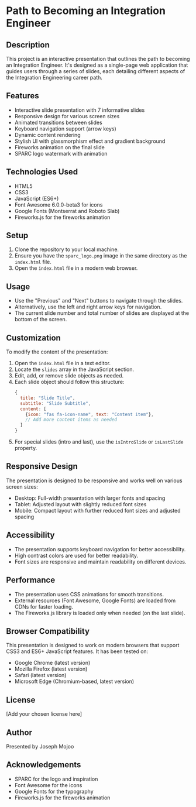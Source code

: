# Path to Becoming an Integration Engineer

## Description

This project is an interactive presentation that outlines the path to becoming an Integration Engineer. It's designed as a single-page web application that guides users through a series of slides, each detailing different aspects of the Integration Engineering career path.

## Features

- Interactive slide presentation with 7 informative slides
- Responsive design for various screen sizes
- Animated transitions between slides
- Keyboard navigation support (arrow keys)
- Dynamic content rendering
- Stylish UI with glassmorphism effect and gradient background
- Fireworks animation on the final slide
- SPARC logo watermark with animation

## Technologies Used

- HTML5
- CSS3
- JavaScript (ES6+)
- Font Awesome 6.0.0-beta3 for icons
- Google Fonts (Montserrat and Roboto Slab)
- Fireworks.js for the fireworks animation

## Setup

1. Clone the repository to your local machine.
2. Ensure you have the `sparc_logo.png` image in the same directory as the `index.html` file.
3. Open the `index.html` file in a modern web browser.

## Usage

- Use the "Previous" and "Next" buttons to navigate through the slides.
- Alternatively, use the left and right arrow keys for navigation.
- The current slide number and total number of slides are displayed at the bottom of the screen.

## Customization

To modify the content of the presentation:

1. Open the `index.html` file in a text editor.
2. Locate the `slides` array in the JavaScript section.
3. Edit, add, or remove slide objects as needed.
4. Each slide object should follow this structure:
   ```javascript
   {
     title: "Slide Title",
     subtitle: "Slide Subtitle",
     content: [
       {icon: "fas fa-icon-name", text: "Content item"},
       // Add more content items as needed
     ]
   }
   ```
5. For special slides (intro and last), use the `isIntroSlide` or `isLastSlide` property.

## Responsive Design

The presentation is designed to be responsive and works well on various screen sizes:
- Desktop: Full-width presentation with larger fonts and spacing
- Tablet: Adjusted layout with slightly reduced font sizes
- Mobile: Compact layout with further reduced font sizes and adjusted spacing

## Accessibility

- The presentation supports keyboard navigation for better accessibility.
- High contrast colors are used for better readability.
- Font sizes are responsive and maintain readability on different devices.

## Performance

- The presentation uses CSS animations for smooth transitions.
- External resources (Font Awesome, Google Fonts) are loaded from CDNs for faster loading.
- The Fireworks.js library is loaded only when needed (on the last slide).

## Browser Compatibility

This presentation is designed to work on modern browsers that support CSS3 and ES6+ JavaScript features. It has been tested on:
- Google Chrome (latest version)
- Mozilla Firefox (latest version)
- Safari (latest version)
- Microsoft Edge (Chromium-based, latest version)

## License

[Add your chosen license here]

## Author

Presented by Joseph Mojoo

## Acknowledgements

- SPARC for the logo and inspiration
- Font Awesome for the icons
- Google Fonts for the typography
- Fireworks.js for the fireworks animation
